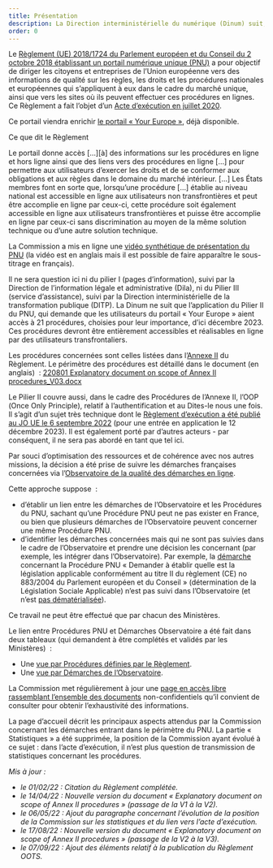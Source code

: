 ```yaml
---
title: Présentation
description: La Direction interministérielle du numérique (Dinum) suit, dans le cadre du Portail numérique unique (PNU) européen, la dématérialisation des procédures qui concernent les citoyens et les entreprises de l’Union européenne. Ce suivi se fait en lien avec l’Observatoire de la qualité des démarches en ligne&nbsp;; les demandes de la Commission européenne sont présentées ci-dessous.
order: 0
---
```



Le [Règlement (UE) 2018/1724 du Parlement européen et du Conseil du 2 octobre 2018 établissant un portail numérique unique (PNU)](https://eur-lex.europa.eu/legal-content/FR/TXT/HTML/?uri=CELEX:32018R1724&from=EN#d1e33-1-1) a pour objectif de diriger les citoyens et entreprises de l’Union européenne vers des informations de qualité sur les règles, les droits et les procédures nationales et européennes qui s’appliquent à eux dans le cadre du marché unique, ainsi que vers les sites où ils peuvent effectuer ces procédures en lignes. Ce Règlement a fait l’objet d’un [Acte d’exécution en juillet 2020](https://eur-lex.europa.eu/legal-content/FR/TXT/HTML/?uri=CELEX:32020R1121&from=FR#d1e413-3-1).

Ce portail viendra enrichir [le portail « Your Europe »](https://europa.eu/youreurope/index_fr.htm), déjà disponible.

<div class="fr-callout fr-mb-4w">
	<p class="fr-callout__title fr-mb-4w">Ce que dit le Règlement</p>
	<p class="fr-callout__text">
		Le portail donne accès […][à] des informations sur les procédures en ligne et hors ligne ainsi que des liens vers des procédures en ligne […] pour permettre aux utilisateurs d’exercer les droits et de se conformer aux obligations et aux règles dans le domaine du marché intérieur. […] Les États membres font en sorte que, lorsqu’une procédure […] établie au niveau national est accessible en ligne aux utilisateurs non transfrontières et peut être accomplie en ligne par ceux-ci, cette procédure soit également accessible en ligne aux utilisateurs transfrontières et puisse être accomplie en ligne par ceux-ci sans discrimination au moyen de la même solution technique ou d’une autre solution technique.
	</p>
</div>


La Commission a mis en ligne une [vidéo synthétique de présentation du PNU](https://www.youtube.com/watch?v=Znkoz0-P3sc&feature=youtu.be) (la vidéo est en anglais mais il est possible de faire apparaître le sous-titrage en français).

Il ne sera question ici ni du pilier I (pages d’information), suivi par la Direction de l’information légale et administrative (Dila), ni du Pilier III (service d’assistance), suivi par la Direction interministérielle de la transformation publique (DITP). La Dinum ne suit que l’application du Pilier II du PNU, qui demande que les utilisateurs du portail « <span lang="en">Your Europe</span> » aient accès à 21 procédures, choisies pour leur importance, d’ici décembre 2023. Ces procédures devront être entièrement accessibles et réalisables en ligne par des utilisateurs transfrontaliers. 

Les procédures concernées sont celles listées dans l’[Annexe II](https://eur-lex.europa.eu/legal-content/FR/TXT/HTML/?uri=CELEX:32018R1724&from=EN#d1e32-36-1) du Règlement. Le périmètre des procédures est détaillé dans le document (en anglais)  : [220801 Explanatory document on scope of Annex II procedures_V03.docx](https://github.com/DISIC/design.numerique.gouv.fr/files/9242984/220801.Explanatory.document.on.scope.of.Annex.II.procedures_V03.docx)

Le Pilier II couvre aussi, dans le cadre des Procédures de l’Annexe II, l’OOP (<span lang="en">Once Only Principle</span>), relatif à l’authentification et au Dites-le nous une fois. Il s’agit d’un sujet très technique dont le [Règlement d’exécution a été publié au JO UE le 6 septembre 2022](https://eur-lex.europa.eu/legal-content/EN/TXT/?uri=CELEX%3A32022R1463&qid=1662474257036) (pour une entrée en application le 12 décembre 2023). Il est également porté par d’autres acteurs - par conséquent, il ne sera pas abordé en tant que tel ici.

Par souci d’optimisation des ressources et de cohérence avec nos autres missions, la décision a été prise de suivre les démarches françaises concernées via l’[Observatoire de la qualité des démarches en ligne](https://observatoire.numerique.gouv.fr/).

Cette approche suppose  :

* d’établir un lien entre les démarches de l’Observatoire et les Procédures du PNU, sachant qu’une Procédure PNU peut ne pas exister en France, ou bien que plusieurs démarches de l’Observatoire peuvent concerner une même Procédure PNU.
* d’identifier les démarches concernées mais qui ne sont pas suivies dans le cadre de l’Observatoire et prendre une décision les concernant (par exemple, les intégrer dans l’Observatoire). Par exemple, la [démarche](https://www.cleiss.fr/docs/textes/883-04/t2.html) concernant la Procédure PNU « Demander à établir quelle est la législation applicable conformément au titre II du règlement (CE) no 883/2004 du Parlement européen et du Conseil » (détermination de la Législation Sociale Applicable) n’est pas suivi dans l’Observatoire (et n’est [pas dématérialisée](https://www.cleiss.fr/pdf/form_dla.pdf)).

Ce travail ne peut être effectué que par chacun des Ministères.

Le lien entre Procédures PNU et Démarches Observatoire a été fait dans deux tableaux (qui demandent à être complétés et validés par les Ministères)  :

* Une [vue par Procédures définies par le Règlement](https://airtable.com/shrHA6vtsvmvEJygE/tblkvBZs4Hwj5JDhF).
* Une [vue par Démarches de l’Observatoire](https://airtable.com/shrFh9LF94qois3sm).

La Commission met régulièrement à jour une [page en accès libre rassemblant l’ensemble des documents](https://ec.europa.eu/growth/single-digital-gateway-requirements_en) non-confidentiels qu’il convient de consulter pour obtenir l’exhaustivité des informations.

<div class="fr-highlight fr-mb-4w">
    <p>La page d’accueil décrit les principaux aspects attendus par la Commission concernant les démarches entrant dans le périmètre du PNU. La partie « Statistiques » a été supprimée, la position de la Commission ayant évolué à ce sujet : dans l’acte d’exécution, il n’est plus question de transmission de statistiques concernant les procédures.
    </p>
</div> 

_Mis à jour&nbsp;:_
* _le 01/02/22&nbsp;: Citation du Règlement complétée._
* _le 14/04/22&nbsp;: Nouvelle version du document «&nbsp;Explanatory document on scope of Annex II procedures&nbsp;» (passage de la V1 à la V2)._
* _le 06/05/22&nbsp;: Ajout du paragraphe concernant l’évolution de la position de la Commission sur les statistiques et du lien vers l’acte d’exécution._
* _le 17/08/22&nbsp;: Nouvelle version du document «&nbsp;Explanatory document on scope of Annex II procedures&nbsp;» (passage de la V2 à la V3)._
* _le 07/09/22&nbsp;: Ajout des éléments relatif à la publication du Règlement OOTS._
